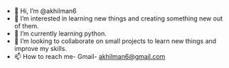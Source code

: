 - 👋 Hi, I’m @akhilman6
- 👀 I’m interested in learning new things and creating something new out of them.
- 🌱 I’m currently learning python.
- 💞️ I’m looking to collaborate on small projects to learn new things and improve my skills.
- 📫 How to reach me- Gmail- akhilman6@gmail.com

<!---
akhilman6/akhilman6 is a ✨ special ✨ repository because its `README.md` (this file) appears on your GitHub profile.
You can click the Preview link to take a look at your changes.
--->

